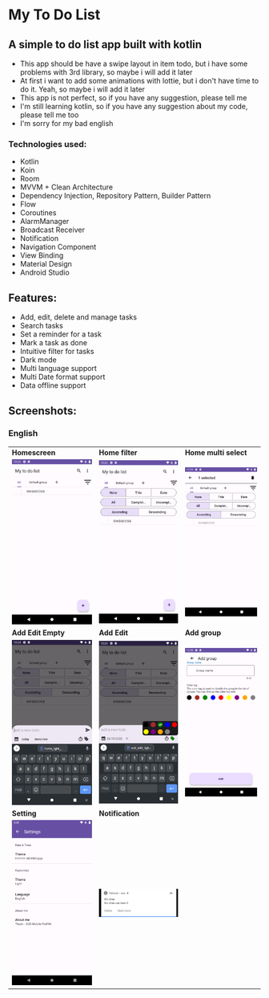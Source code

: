 # My To Do List
## A simple to do list app built with kotlin
- This app should be have a swipe layout in item todo, but i have some problems with 3rd library, so maybe i will add it later
- At first i want to add some animations with lottie, but i don't have time to do it. Yeah, so maybe i will add it later
- This app is not perfect, so if you have any suggestion, please tell me
- I'm still learning kotlin, so if you have any suggestion about my code, please tell me too
- I'm sorry for my bad english


### Technologies used:
- Kotlin
- Koin
- Room
- MVVM + Clean Architecture
- Dependency Injection, Repository Pattern, Builder Pattern
- Flow
- Coroutines
- AlarmManager
- Broadcast Receiver
- Notification
- Navigation Component
- View Binding
- Material Design
- Android Studio
## Features:
- Add, edit, delete and manage tasks
- Search tasks
- Set a reminder for a task
- Mark a task as done
- Intuitive filter for tasks
- Dark mode
- Multi language support
- Multi Date format support
- Data offline support
## Screenshots:
### English
<table>
    <tr>
        <td><strong>Homescreen</strong></td>
        <td><strong>Home filter</strong></td>
        <td><strong>Home multi select</strong></td>
    </tr>
    <tr>
        <td><img src="screenshots/home_light_eng.png" width="200"></td>
        <td><img src="screenshots/home_light_filter.png" width="200"></td>
        <td><img src="screenshots/home_light_multi_select.png" width="200"></td>
    </tr>
    <tr>
        <td><strong>Add Edit Empty</strong></td>
        <td><strong>Add Edit</strong></td>
        <td><strong>Add group</strong></td>
    </tr>
    <tr>
        <td><img src="screenshots/add_edit_light_empty.png" width="200"></td>
        <td><img src="screenshots/add_edit_light.png" width="200"></td>
        <td><img src="screenshots/add_edit_light_add_group.png" width="200"></td>
    </tr>
    <tr>
        <td><strong>Setting</strong></td>
        <td><strong>Notification</strong></td>
    </tr>
    <tr>
        <td><img src="screenshots/setting_light.png" width="200"></td>
        <td><img src="screenshots/notification.png" width="200"></td>
</table>
